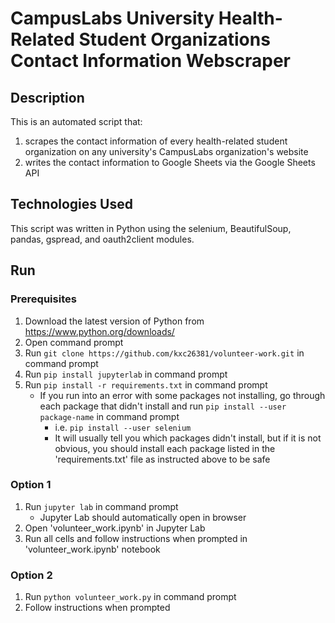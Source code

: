 # CampusLabs University Health-Related Student Organizations Contact Information Webscraper

## Description
This is an automated script that:
1. scrapes the contact information of every health-related student organization on any university's CampusLabs organization's website
2. writes the contact information to Google Sheets via the Google Sheets API

## Technologies Used
This script was written in Python using the selenium, BeautifulSoup, pandas, gspread, and oauth2client modules.

## Run
### Prerequisites
1. Download the latest version of Python from https://www.python.org/downloads/ 
2. Open command prompt
3. Run `git clone https://github.com/kxc26381/volunteer-work.git` in command prompt
4. Run `pip install jupyterlab` in command prompt
5. Run `pip install -r requirements.txt` in command prompt
    - If you run into an error with some packages not installing, go through each package that didn't install and run `pip install --user package-name` in command prompt
        - i.e. `pip install --user selenium`
        - It will usually tell you which packages didn't install, but if it is not obvious, you should install each package listed in the 'requirements.txt' file as instructed above to be safe

### Option 1
1. Run `jupyter lab` in command prompt
    - Jupyter Lab should automatically open in browser
2. Open 'volunteer_work.ipynb' in Jupyter Lab
3. Run all cells and follow instructions when prompted in 'volunteer_work.ipynb' notebook

### Option 2
1. Run `python volunteer_work.py` in command prompt
2. Follow instructions when prompted

